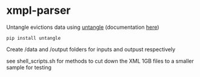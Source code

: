 # xmpl-parser
Untangle evictions data using [untangle](https://github.com/stchris/untangle/blob/master/docs/index.rst)
(documentation [here](https://untangle.readthedocs.io/en/latest/))



```
pip install untangle
```

Create /data and /output folders for inputs and outpust respectively

see shell_scripts.sh for methods to cut down the XML 1GB files to a smaller sample for testing
